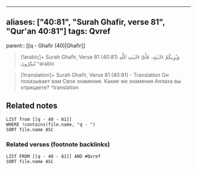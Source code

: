 
---
aliases: ["40:81", "Surah Ghafir, verse 81", "Qur'an 40:81"]
tags: Qvref
---

parent:: [[q - Ghafir (40)|Ghafir]]

> [!arabic]+ Surah Ghafir, Verse 81 (40:81)
> <span class="quran-arabic">وَيُرِيكُمْ ءَايَـٰتِهِۦ فَأَىَّ ءَايَـٰتِ ٱللَّهِ تُنكِرُونَ</span>
^arabic

> [!translation]+ Surah Ghafir, Verse 81 (40:81) - Translation
> Он показывает вам Свои знамения. Какие же знамения Аллаха вы отрицаете?
^translation



## Related notes
```dataview
LIST from [[q - 40 - 81]]
WHERE !contains(file.name, "q - ")
SORT file.name ASC
```

### Related verses (footnote backlinks)
```dataview
LIST FROM [[q - 40 - 81]] AND #Qvref
SORT file.name ASC
```

